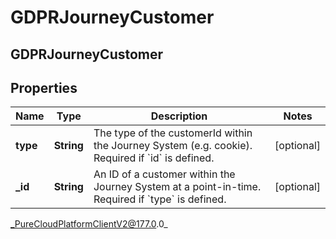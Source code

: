 # GDPRJourneyCustomer

## GDPRJourneyCustomer

## Properties

|Name | Type | Description | Notes|
|------------ | ------------- | ------------- | -------------|
| **type** | **String** | The type of the customerId within the Journey System (e.g. cookie). Required if &#x60;id&#x60; is defined. | [optional] |
| **_id** | **String** | An ID of a customer within the Journey System at a point-in-time. Required if &#x60;type&#x60; is defined. | [optional] |



_PureCloudPlatformClientV2@177.0.0_
